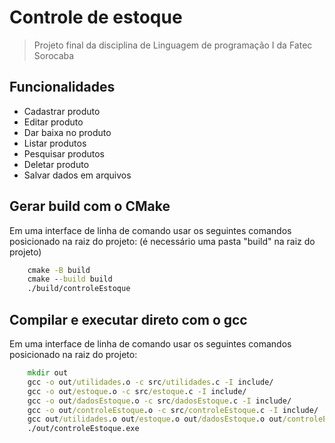 # Controle de estoque
> Projeto final da disciplina de Linguagem de programação I da Fatec Sorocaba

## Funcionalidades
- Cadastrar produto
- Editar produto
- Dar baixa no produto
- Listar produtos
- Pesquisar produtos
- Deletar produto
- Salvar dados em arquivos

## Gerar build com o CMake

Em uma interface de linha de comando usar os seguintes comandos posicionado na raiz do projeto:
(é necessário uma pasta "build" na raiz do projeto)
```cmd
    cmake -B build
    cmake --build build
    ./build/controleEstoque
```

## Compilar e executar direto com o gcc

Em uma interface de linha de comando usar os seguintes comandos posicionado na raiz do projeto:
```cmd
    mkdir out
    gcc -o out/utilidades.o -c src/utilidades.c -I include/
    gcc -o out/estoque.o -c src/estoque.c -I include/
    gcc -o out/dadosEstoque.o -c src/dadosEstoque.c -I include/
    gcc -o out/controleEstoque.o -c src/controleEstoque.c -I include/
    gcc out/utilidades.o out/estoque.o out/dadosEstoque.o out/controleEstoque.o -o out/controleEstoque.exe
    ./out/controleEstoque.exe
```
